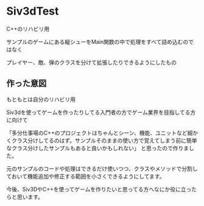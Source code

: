 # Siv3dTest
C++のリハビリ用

サンプルのゲームにある縦シューをMain関数の中で処理をすべて詰め込むのではなく

プレイヤー、敵、弾のクラスを分けて拡張したりできるようにしたもの

## 作った意図
もともとは自分のリハビリ用

Siv3dを使ってゲームを作ったりしてる入門者の方でゲーム業界を目指してる方に向けて

「多分仕事場のC++のプロジェクトはちゃんとシーン、機能、ユニットなど細かくクラス分けしてるのはず。サンプルそのままの使い方で覚えてしまう前に簡単なクラス分けしたサンプルもあると良いかもしれない」
と思ったので作りました。

元のサンプルのコードや処理はできるだけ使いつつ、クラスやメソッドで分割しておいて機能追加や修正する範囲を小さくできるようにしてます。

今後、Siv3DやC++を使ってゲームを作りたいと思ってる方へなにか役に立ったらと思います。

